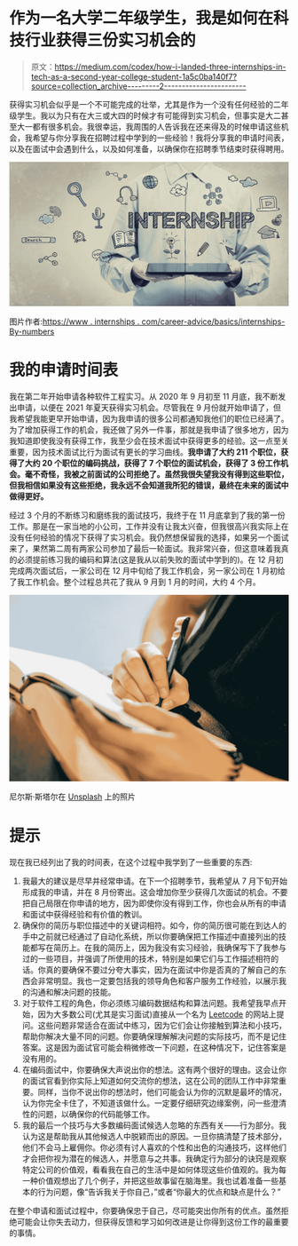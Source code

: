 # 作为一名大学二年级学生，我是如何在科技行业获得三份实习机会的

> 原文：<https://medium.com/codex/how-i-landed-three-internships-in-tech-as-a-second-year-college-student-1a5c0ba140f7?source=collection_archive---------2----------------------->

获得实习机会似乎是一个不可能完成的壮举，尤其是作为一个没有任何经验的二年级学生。我以为只有在大三或大四的时候才有可能得到实习机会，但事实是大二甚至大一都有很多机会。我很幸运，我周围的人告诉我在还来得及的时候申请这些机会，我希望与你分享我在招聘过程中学到的一些经验！我将分享我的申请时间表，以及在面试中会遇到什么，以及如何准备，以确保你在招聘季节结束时获得聘用。

![](img/252c2481296597453ed8bfe3a11c8204.png)

图片作者:[https://www . internships . com/career-advice/basics/internships-By-numbers](https://www.internships.com/career-advice/basics/internships-by-the-numbers)

# **我的申请时间表**

我在第二年开始申请各种软件工程实习。从 2020 年 9 月初至 11 月底，我不断发出申请，以便在 2021 年夏天获得实习机会。尽管我在 9 月份就开始申请了，但我希望我能更早开始申请，因为我申请的很多公司都通知我他们的职位已经满了。为了增加获得工作的机会，我还做了另外一件事，那就是我申请了很多地方，因为我知道即使我没有获得工作，我至少会在技术面试中获得更多的经验。这一点至关重要，因为技术面试比行为面试有更长的学习曲线。**我申请了大约 211 个职位，获得了大约 20 个职位的编码挑战，获得了 7 个职位的面试机会，获得了 3 份工作机会。毫不奇怪，我被之前面试的公司拒绝了。虽然我很失望我没有得到这些职位，但我相信如果没有这些拒绝，我永远不会知道我所犯的错误，最终在未来的面试中做得更好。**

经过 3 个月的不断练习和磨练我的面试技巧，我终于在 11 月底拿到了我的第一份工作。那是在一家当地的小公司，工作并没有让我太兴奋，但我很高兴我实际上在没有任何经验的情况下获得了实习机会。我仍然想保留我的选择，如果另一个面试来了，果然第二周有两家公司参加了最后一轮面试。我非常兴奋，但这意味着我真的必须提前练习我的编码和算法(这是我从以前失败的面试中学到的)。在 12 月初完成两次面试后，一家公司在 12 月中旬给了我工作机会，另一家公司在 1 月初给了我工作机会。整个过程总共花了我从 9 月到 1 月的时间，大约 4 个月。

![](img/795abaaaa4104e5f22928e0dcad03cdd.png)

尼尔斯·斯塔尔在 [Unsplash](https://unsplash.com?utm_source=medium&utm_medium=referral) 上的照片

# **提示**

现在我已经列出了我的时间表，在这个过程中我学到了一些重要的东西:

1.  我最大的建议是尽早并经常申请。在下一个招聘季节，我希望从 7 月下旬开始形成我的申请，并在 8 月份寄出。这会增加你至少获得几次面试的机会。不要把自己局限在你申请的地方，因为即使你没有得到工作，你也会从所有的申请和面试中获得经验和有价值的教训。
2.  确保你的简历与职位描述中的关键词相符。如今，你的简历很可能在到达人的手中之前就已经通过了自动化系统，所以你要确保把工作描述中直接列出的技能都写在简历上。在我的简历上，因为我没有实习经验，我确保写下了我参与过的一些项目，并强调了所使用的技术，特别是如果它们与工作描述相符的话。你真的要确保不要过分夸大事实，因为在面试中你是否真的了解自己的东西会非常明显。我也一定要包括我的领导角色和客户服务工作经验，以展示我的沟通和解决问题的技能。
3.  对于软件工程的角色，你必须练习编码数据结构和算法问题。我希望我早点开始，因为大多数公司(尤其是实习面试)直接从一个名为 [Leetcode](http://leetcode.com) 的网站上提问。这些问题非常适合在面试中练习，因为它们会让你接触到算法和小技巧，帮助你解决大量不同的问题。你要确保理解解决问题的实际技巧，而不是记住答案。这是因为面试官可能会稍微修改一下问题，在这种情况下，记住答案是没有用的。
4.  在编码面试中，你要确保大声说出你的想法。这有两个很好的理由。这会让你的面试官看到你实际上知道如何交流你的想法，这在公司的团队工作中非常重要。同样，当你不说出你的想法时，他们可能会认为你的沉默是最坏的情况，认为你完全卡住了，不知道该做什么。一定要仔细研究边缘案例，问一些澄清性的问题，以确保你的代码能够工作。
5.  我的最后一个技巧与大多数编码面试候选人忽略的东西有关——行为部分。我认为这是帮助我从其他候选人中脱颖而出的原因。一旦你搞清楚了技术部分，他们不会马上雇佣你。你必须有讨人喜欢的个性和出色的沟通技巧，这样他们才会把你视为潜在的候选人，并愿意与之共事。我确定行为部分的诀窍是观察特定公司的价值观，看看我在自己的生活中是如何体现这些价值观的。我为每一种价值观想出了几个例子，并把这些故事留在脑海里。我也试着准备一些基本的行为问题，像“告诉我关于你自己，”或者“你最大的优点和缺点是什么？”

在整个申请和面试过程中，你要确保忠于自己，尽可能突出你所有的优点。虽然拒绝可能会让你失去动力，但获得反馈和学习如何改进是让你得到这份工作的最重要的事情。